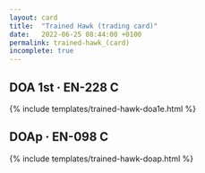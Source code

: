 ```yaml
---
layout: card
title:  "Trained Hawk (trading card)"
date:   2022-06-25 08:44:00 +0100
permalink: trained-hawk_(card)
incomplete: true
---
```


## DOA 1st &middot; EN-228 C

{% include templates/trained-hawk-doa1e.html %}


## DOAp &middot; EN-098 C

{% include templates/trained-hawk-doap.html %}
